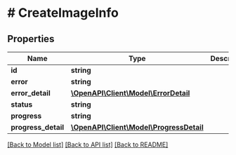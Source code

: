 # # CreateImageInfo

## Properties

Name | Type | Description | Notes
------------ | ------------- | ------------- | -------------
**id** | **string** |  | [optional]
**error** | **string** |  | [optional]
**error_detail** | [**\OpenAPI\Client\Model\ErrorDetail**](ErrorDetail.md) |  | [optional]
**status** | **string** |  | [optional]
**progress** | **string** |  | [optional]
**progress_detail** | [**\OpenAPI\Client\Model\ProgressDetail**](ProgressDetail.md) |  | [optional]

[[Back to Model list]](../../README.md#models) [[Back to API list]](../../README.md#endpoints) [[Back to README]](../../README.md)
